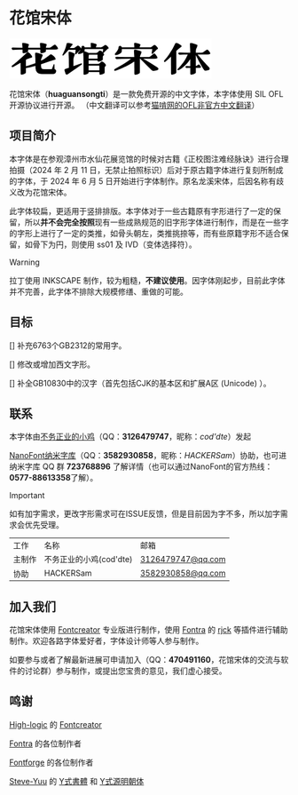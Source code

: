 # 花馆宋体
![image](花馆宋体.png)

花馆宋体（**huaguansongti**）是一款免费开源的中文字体，本字体使用 SIL OFL 开源协议进行开源。
（中文翻译可以参考[猫啃网的OFL非官方中文翻译](https://www.maoken.com/ofl)）

## 项目简介
本字体是在参观漳州市水仙花展览馆的时候对古籍《正校图注难经脉诀》进行合理拍摄（2024 年 2 月 11 日，无禁止拍照标识）后对于原古籍字体进行复刻所制成的字体，于 2024 年 6 月 5 日开始进行字体制作。原名龙溪宋体，后因名称有歧义改为花馆宋体。

此字体较扁，更适用于竖排排版。本字体对于一些古籍原有字形进行了一定的保留，所以**并不会完全按照**现有一些成熟规范的旧字形字体进行制作，而是在一些字的字形上进行了一定的类推，如骨头朝左，类推挑捺等，而有些原籍字形不适合保留，如骨下为円，则使用 ss01 及 IVD（变体选择符）。
> [!WARNING]
>
> 拉丁使用 INKSCAPE 制作，较为粗糙，**不建议使用**。因字体刚起步，目前此字体并不完善，此字体不排除大规模修缮、重做的可能。

## 目标

[] 补充6763个GB2312的常用字。

[] 修改或增加西文字形。

[] 补全GB10830中的汉字（首先包括CJK的基本区和扩展A区 (Unicode) ）。

## 联系
本字体由[不务正业的小鸡](https://github.com/buwuzhengyedexiaoji)（QQ：__3126479747__，昵称：*cod'dte*）发起

[NanoFont纳米字库](https://github.com/HACKERSam2011)（QQ：__3582930858__，昵称：*HACKERSam*）协助，也可进纳米字库 QQ 群 __723768896__ 了解详情（也可以通过NanoFont的官方热线：**0577-88613358**了解）。

> [!IMPORTANT]
> 
> 如有加字需求，更改字形需求可在ISSUE反馈，但是目前因为字不多，所以加字需求会优先受理。

||||
|-|-|-|
|工作|名称|邮箱|
|主制作|不务正业的小鸡(cod'dte)|3126479747@qq.com|
|协助|HACKERSam|3582930858@qq.com|


## 加入我们
花馆宋体使用 [Fontcreator](https://fontcreator.com.cn/) 专业版进行制作，使用 [Fontra](https://github.com/googlefonts/fontra) 的 [rjck](https://github.com/googlefonts/fontra-rcjk) 等插件进行辅助制作。欢迎各路字体爱好者，字体设计师等人参与制作。

如要参与或者了解最新进展可申请加入（QQ：__470491160__，花馆宋体的交流与软件的讨论群）参与制作，或提出您宝贵的意见，我们虚心接受。

## 鸣谢
[High-logic](https://www.high-logic.com/) 的 [Fontcreator](https://www.high-logic.com/font-editor/fontcreator) 

[Fontra](https://github.com/googlefonts/fontra) 的各位制作者

[Fontforge](https://github.com/fontforge/fontforge) 的各位制作者

[Steve-Yuu](https://github.com/Steve-Yuu) 的 [Y式書體](https://github.com/Steve-Yuu/YshiShuti) 和 [Y式源明朝体](https://github.com/Steve-Yuu/Yshi-YuanMincho)
